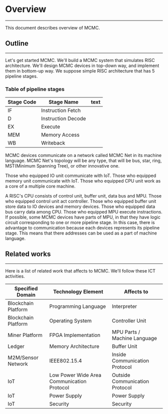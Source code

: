 # Overview
---
This document describes overview of MCMC.

## Outline
---
Let's get started MCMC.
We'll build a MCMC system that simulates RISC architecture.
We'll design MCMC devices in top-down way, and implement them in bottom-up way.
We suppose simple RISC architecture that has 5 pipeline stages.

### Table of pipeline stages

| Stage Code	| Stage Name        	| text	|
|-----------	|-------------------	|-----	|
| IF        	| Instruction  Fetch 	|     	|
| D         	| Instruction  Decode	|     	|
| EX        	| Execute           	|     	|
| MEM       	| Memory Access     	|     	|
| WB        	| Writeback         	|     	|

MCMC devices communicate on a network called MCMC Net in its machine language.
MCMC Net's topology will be any type, that will be bus, star, ring, MST(Minimum Spanning Tree), or other innovative one.

Those who equipped IO unit communicate with IoT.
Those who equipped memory unit communicate with IoT.
Those who equipped CPU unit work as a core of a multiple core machine.

A RISC's CPU consists of control unit, buffer unit, data bus and MPU.
Those who equipped control unit act controller.
Those who equipped buffer unit store data to IO devices and memory devices.
Those who equipped data bus carry data among CPU.
Those who equipped MPU execute instractions.
If possible, some MCMC devices have parts of MPU, in that
they have logic circuit corresponding to one or more pipeline stage.
In this case, there is advantage to communication because each devices represents its pipeline stage.
This means that there addresses can be used as a part of machine language.

## Related works
---

Here is a list of related work that affects to MCMC.
We'll follow these ICT activities.

| Specified Domain    	| Technology Element                            	| Affects to                 	|
|---------------------	|-----------------------------------------------	|----------------------------	|
| Blockchain Platform 	| Programming Language                          	| Interpreter                	|
| Blockchain Platform 	| Operating System                               	| Controller Unit            	|
| Miner Platform      	| FPGA Implementation                           	| MPU Parts / Machine Language 	|
| Ledger              	| Memory Architecture                           	| Buffer Unit                	|
| M2M/Sensor Network  	| IEEE802.15.4                                  	| Inside Communication Protocol	|
| IoT                 	| Low Power Wide Area Communication Protocol    	| Outside Communication Protocol	|
| IoT                 	| Power Supply                                  	| Power Supply               	|
| IoT                 	| Security                                      	| Security                   	|


